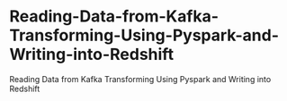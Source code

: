 # Reading-Data-from-Kafka-Transforming-Using-Pyspark-and-Writing-into-Redshift
Reading Data from Kafka Transforming Using Pyspark and Writing into Redshift
